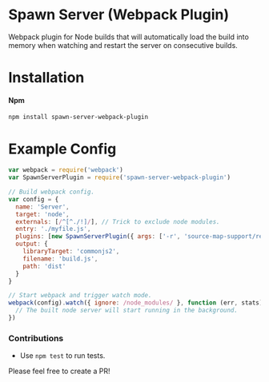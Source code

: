 # Spawn Server (Webpack Plugin)
Webpack plugin for Node builds that will automatically load the build into memory when watching and restart the server on consecutive builds.

# Installation

#### Npm
```console
npm install spawn-server-webpack-plugin
```

# Example Config
```javascript
var webpack = require('webpack')
var SpawnServerPlugin = require('spawn-server-webpack-plugin')

// Build webpack config.
var config = {
  name: 'Server',
  target: 'node',
  externals: [/^[^./!]/], // Trick to exclude node modules.
  entry: './myfile.js',
  plugins: [new SpawnServerPlugin({ args: ['-r', 'source-map-support/register'] })], // Use the plugin.
  output: {
    libraryTarget: 'commonjs2',
    filename: 'build.js',
    path: 'dist'
  }
}

// Start webpack and trigger watch mode.
webpack(config).watch({ ignore: /node_modules/ }, function (err, stats) {
  // The built node server will start running in the background.
})

```

### Contributions

* Use `npm test` to run tests.

Please feel free to create a PR!
